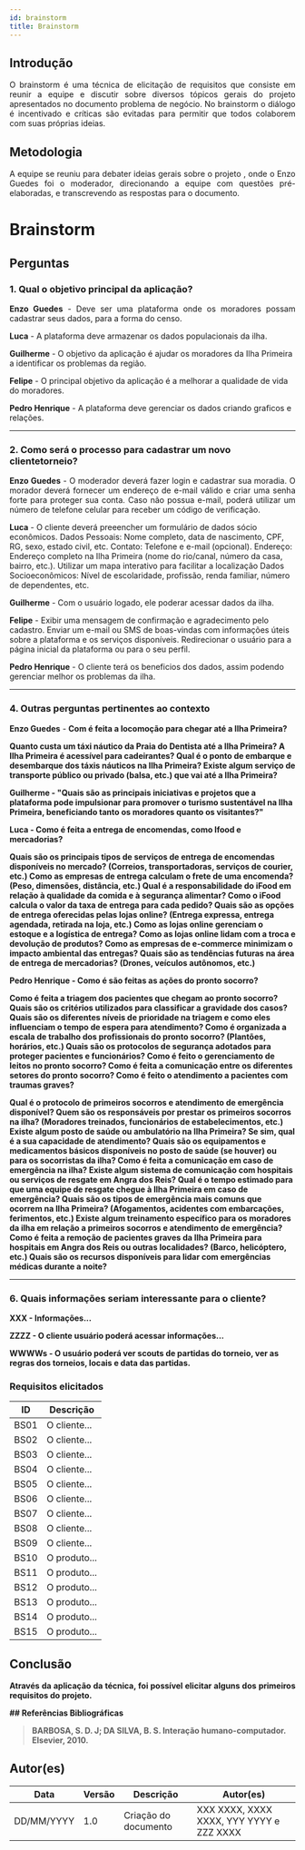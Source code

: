```yaml
---
id: brainstorm
title: Brainstorm
---
```

 
## Introdução
<p align = "justify">
O brainstorm é uma técnica de elicitação de requisitos que consiste em reunir a equipe e discutir sobre diversos tópicos gerais do projeto apresentados no documento problema de negócio. No brainstorm o diálogo é incentivado e críticas são evitadas para permitir que todos colaborem com suas próprias ideias.
</p>
 
## Metodologia
<p align = "justify">
A equipe se reuniu para debater ideias gerais sobre o projeto , onde o Enzo Guedes foi o moderador, direcionando a equipe com questões pré-elaboradas, e transcrevendo as respostas para o documento.
</p>
 


# Brainstorm
 
<!-- ## Versão 1.0 -->
 
## Perguntas
 


### 1. Qual o objetivo principal da aplicação?
 
<p align = "justify">
<b>Enzo Guedes</b> - Deve ser uma plataforma onde os moradores possam cadastrar seus dados, para a forma do censo.
</p>
 
<b>Luca</b> - A plataforma deve armazenar os dados populacionais da ilha. 
 
<b>Guilherme</b> - O objetivo da aplicação é ajudar os moradores da Ilha Primeira a identificar os problemas da região.
 
<b>Felipe</b> - O principal objetivo da aplicação é a melhorar a qualidade de vida do moradores.
 
<b>Pedro Henrique</b> - A plataforma deve gerenciar os dados criando graficos e relações.
</p>
 

---
 

### 2. Como será o processo para cadastrar um novo clientetorneio?
 
<p align = "justify">
<b>Enzo Guedes</b> - O moderador deverá fazer login e cadastrar sua moradia.
O morador deverá fornecer um endereço de e-mail válido e criar uma senha forte para proteger sua conta.
Caso não possua e-mail, poderá utilizar um número de telefone celular para receber um código de verificação.


<b>Luca</b> - O cliente deverá preeencher um formulário de dados sócio econômicos.
Dados Pessoais: Nome completo, data de nascimento, CPF, RG, sexo, estado civil, etc.
Contato: Telefone e e-mail (opcional).
Endereço: Endereço completo na Ilha Primeira (nome do rio/canal, número da casa, bairro, etc.). Utilizar um mapa interativo para facilitar a localização
Dados Socioeconômicos: Nível de escolaridade, profissão, renda familiar, número de dependentes, etc.
 
 
<b>Guilherme</b> - Com o usuário logado, ele poderar acessar dados da ilha.

<!-- Em casos de cadastro -->

<b>Felipe</b> - Exibir uma mensagem de confirmação e agradecimento pelo cadastro.
Enviar um e-mail ou SMS de boas-vindas com informações úteis sobre a plataforma e os serviços disponíveis.
Redirecionar o usuário para a página inicial da plataforma ou para o seu perfil.
 
<b>Pedro Henrique</b> - O cliente terá os beneficios dos dados, assim podendo gerenciar melhor os problemas da ilha.
 
---
 <!-- Faz parte do Projeto?  -->


<!-- ### 3. Como será a forma de adicionar produtos?
 
<p align = "justify">
<b>Enzo Guedes</b> - O cliente ao cadastrar 
</p>
 
<p align = "justify">
<b>YYYYY</b> - O produto tem...
</p>
 
<b>ZZZZ</b> - O produto....
 
<b>XXXX</b> - O produto....

 
--- -->
 
### 4. Outras perguntas pertinentes ao contexto

<p align = "justify">
<b>Enzo Guedes</b> - <strong> Com é feita a locomoção para chegar até a Ilha Primeira? <strong>

   Quanto custa um táxi náutico da Praia do Dentista até a Ilha Primeira?
   A Ilha Primeira é acessível para cadeirantes?
   Qual é o ponto de embarque e desembarque dos táxis náuticos na Ilha Primeira?
   Existe algum serviço de transporte público ou privado (balsa, etc.) que vai até a Ilha Primeira?
 

<b>Guilherme</b> - <strong> "Quais são as principais iniciativas e projetos que a plataforma pode impulsionar para promover o turismo sustentável na Ilha Primeira, beneficiando tanto os moradores quanto os visitantes?" <strong>
 

<b>Luca</b> - <strong> Como é feita a entrega de encomendas, como Ifood e mercadorias? <strong>

   Quais são os principais tipos de serviços de entrega de encomendas disponíveis no mercado? (Correios, transportadoras, serviços de courier, etc.)
   Como as empresas de entrega calculam o frete de uma encomenda? (Peso, dimensões, distância, etc.)
   Qual é a responsabilidade do iFood em relação à qualidade da comida e à segurança alimentar?
   Como o iFood calcula o valor da taxa de entrega para cada pedido?
   Quais são as opções de entrega oferecidas pelas lojas online? (Entrega expressa, entrega agendada, retirada na loja, etc.)
   Como as lojas online gerenciam o estoque e a logística de entrega?
   Como as lojas online lidam com a troca e devolução de produtos?
   Como as empresas de e-commerce minimizam o impacto ambiental das entregas?
   Quais são as tendências futuras na área de entrega de mercadorias? (Drones, veículos autônomos, etc.)
   <!-- Como a pandemia de COVID-19 afetou o setor de entrega de mercadorias? -->

<b>Pedro Henrique</b> - <strong> Como é são feitas as ações do pronto socorro? <strong>

   Como é feita a triagem dos pacientes que chegam ao pronto socorro? Quais são os critérios utilizados para classificar a gravidade dos casos?
   Quais são os diferentes níveis de prioridade na triagem e como eles influenciam o tempo de espera para atendimento?
   Como é organizada a escala de trabalho dos profissionais do pronto socorro? (Plantões, horários, etc.)
   Quais são os protocolos de segurança adotados para proteger pacientes e funcionários?
   Como é feito o gerenciamento de leitos no pronto socorro?
   Como é feita a comunicação entre os diferentes setores do pronto socorro?
   Como é feito o atendimento a pacientes com traumas graves?
   
   Qual é o protocolo de primeiros socorros e atendimento de emergência disponível?
   Quem são os responsáveis por prestar os primeiros socorros na ilha? (Moradores treinados, funcionários de estabelecimentos, etc.)
   Existe algum posto de saúde ou ambulatório na Ilha Primeira? Se sim, qual é a sua capacidade de atendimento?
   Quais são os equipamentos e medicamentos básicos disponíveis no posto de saúde (se houver) ou para os socorristas da ilha?
   Como é feita a comunicação em caso de emergência na ilha? Existe algum sistema de comunicação com hospitais ou serviços de resgate em Angra dos Reis?
   Qual é o tempo estimado para que uma equipe de resgate chegue à Ilha Primeira em caso de emergência?
   Quais são os tipos de emergência mais comuns que ocorrem na Ilha Primeira? (Afogamentos, acidentes com embarcações, ferimentos, etc.)
   Existe algum treinamento específico para os moradores da ilha em relação a primeiros socorros e atendimento de emergência?
   Como é feita a remoção de pacientes graves da Ilha Primeira para hospitais em Angra dos Reis ou outras localidades? (Barco, helicóptero, etc.)
   Quais são os recursos disponíveis para lidar com emergências médicas durante a noite?



---
<!-- 
### 5. "Outras perguntas pertinentes ao contexto", Como seria a forma de adicionar do cliente adicionar os produtos ?
<p align = "justify">
<b>XXX</b> - O cliente.....
</p>
-->

### 6. Quais informações seriam interessante para o cliente?
<p align = "justify">
   <b>XXX</b> - Informações...
   
   <b>ZZZZ</b> - O cliente usuário poderá acessar informações...

   <b>WWWWs</b> - O usuário poderá ver scouts de partidas do torneio, ver as regras dos torneios, locais e data das partidas.
   
</p>
 

### Requisitos elicitados
 
|ID|Descrição|
|----|-------------|
|BS01| O cliente...|
|BS02| O cliente...|
|BS03| O cliente...|
|BS04| O cliente...|
|BS05| O cliente...|
|BS06| O cliente...|
|BS07| O cliente...|
|BS08| O cliente...|
|BS09| O cliente...|
|BS10| O produto...|
|BS11| O produto...|
|BS12| O produto...|
|BS13| O produto...|
|BS14| O produto...|
|BS15| O produto...|
 

## Conclusão
<p align = "justify">
Através da aplicação da técnica, foi possível elicitar alguns dos primeiros requisitos do projeto.
</p>
## Referências Bibliográficas
 
> BARBOSA, S. D. J; DA SILVA, B. S. Interação humano-computador. Elsevier, 2010.
 
 
## Autor(es)
| Data | Versão | Descrição | Autor(es) |
| -- | -- | -- | -- |
| DD/MM/YYYY | 1.0 | Criação do documento | XXX XXXX, XXXX XXXX, YYY YYYY e ZZZ XXXX |
